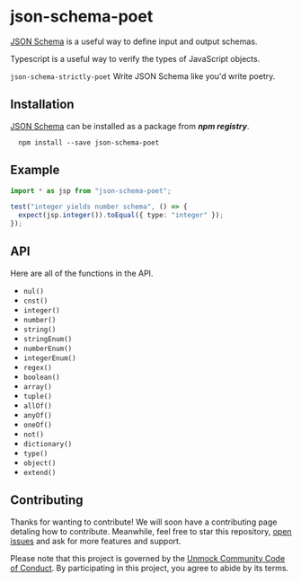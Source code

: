 # json-schema-poet

[JSON Schema](https://json-schema.org) is a useful way to define input and output schemas.

Typescript is a useful way to verify the types of JavaScript objects.

`json-schema-strictly-poet` Write JSON Schema like you'd write poetry.

## Installation

[JSON Schema](https://json-schema.org) can be installed as a package from ***npm registry***.

```
  npm install --save json-schema-poet
```

## Example

```typescript
import * as jsp from "json-schema-poet";

test("integer yields number schema", () => {
  expect(jsp.integer()).toEqual({ type: "integer" });
});
```

## API

Here are all of the functions in the API.

* `nul()`
* `cnst()`
* `integer()`
* `number()`
* `string()`
* `stringEnum()`
* `numberEnum()`
* `integerEnum()`
* `regex()`
* `boolean()`
* `array()`
* `tuple()`
* `allOf()`
* `anyOf()`
* `oneOf()`
* `not()`
* `dictionary()`
* `type()`
* `object()`
* `extend()`

## Contributing

Thanks for wanting to contribute! We will soon have a contributing page detaling how to contribute. Meanwhile, feel free to star this repository, [open issues](https://github.com/unmock/json-schema-poet/issues) and ask for more features and support.

Please note that this project is governed by the [Unmock Community Code of Conduct](https://github.com/unmock/code-of-conduct). By participating in this project, you agree to abide by its terms.
